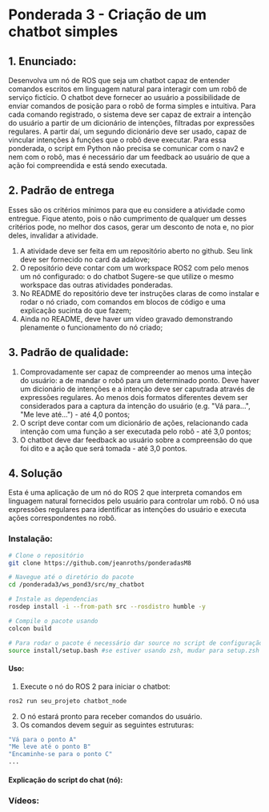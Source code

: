 # Ponderada 3 - Criação de um chatbot simples

## 1. Enunciado:

Desenvolva um nó de ROS que seja um chatbot capaz de entender comandos escritos em linguagem natural para interagir com um robô de serviço fictício. O chatbot deve fornecer ao usuário a possibilidade de enviar comandos de posição para o robô de forma simples e intuitiva.
Para cada comando registrado, o sistema deve ser capaz de extrair a intenção do usuário a partir de um dicionário de intenções, filtradas por expressões regulares. A partir daí, um segundo dicionário deve ser usado, capaz de vincular intenções à funções que o robô deve executar. Para essa ponderada, o script em Python não precisa se comunicar com o nav2 e nem com o robô, mas é necessário dar um feedback ao usuário de que a ação foi compreendida e está sendo executada.

## 2. Padrão de entrega

Esses são os critérios mínimos para que eu considere a atividade como entregue. Fique atento, pois o não cumprimento de qualquer um desses critérios pode, no melhor dos casos, gerar um desconto de nota e, no pior deles, invalidar a atividade.

1. A atividade deve ser feita em um repositório aberto no github. Seu link deve ser fornecido no card da adalove;
2. O repositório deve contar com um workspace ROS2 com pelo menos um nó configurado: o do chatbot Sugere-se que utilize o mesmo workspace das outras atividades ponderadas.
3. No README do repositório deve ter instruções claras de como instalar e rodar o nó criado, com comandos em blocos de código e uma explicação sucinta do que fazem;
4. Ainda no README, deve haver um vídeo gravado demonstrando plenamente o funcionamento do nó criado;

## 3. Padrão de qualidade:

1. Comprovadamente ser capaz de compreender ao menos uma inteção do usuário: a de mandar o robô para um determinado ponto. Deve haver um dicionário de intenções e a intenção deve ser caputrada através de expressões regulares. Ao menos dois formatos diferentes devem ser considerados para a captura da intenção do usuário (e.g. "Vá para...", "Me leve até...") - até 4,0 pontos;
2. O script deve contar com um dicionário de ações, relacionando cada intenção com uma função a ser executada pelo robô - até 3,0 pontos;
3. O chatbot deve dar feedback ao usuário sobre a compreensão do que foi dito e a ação que será tomada - até 3,0 pontos.

## 4. Solução
Esta é uma aplicação de um nó do ROS 2 que interpreta comandos em linguagem natural fornecidos pelo usuário para controlar um robô. O nó usa expressões regulares para identificar as intenções do usuário e executa ações correspondentes no robô.

### Instalação:

```bash
# Clone o repositório
git clone https://github.com/jeanroths/ponderadasM8 

# Navegue até o diretório do pacote 
cd /ponderada3/ws_pond3/src/my_chatbot

# Instale as dependencias
rosdep install -i --from-path src --rosdistro humble -y

# Compile o pacote usando 
colcon build

# Para rodar o pacote é necessário dar source no script de configuração do workspace
source install/setup.bash #se estiver usando zsh, mudar para setup.zsh

```
#### Uso:
1. Execute o nó do ROS 2 para iniciar o chatbot:

```bash
ros2 run seu_projeto chatbot_node
```

2. O nó estará pronto para receber comandos do usuário.
3. Os comandos devem seguir as seguintes estruturas:

```bash 
"Vá para o ponto A"
"Me leve até o ponto B"
"Encaminhe-se para o ponto C"
...
```

#### Explicação do script do chat (nó):


### Vídeos:


